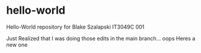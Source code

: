 # hello-world
Hello-World repository for Blake Szalapski IT3049C 001

Just Realized that I was doing those edits in the main branch... oops
Heres a new one